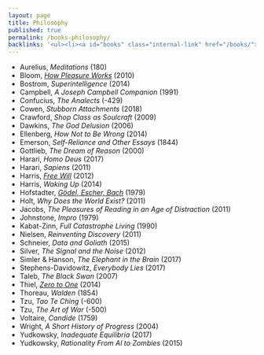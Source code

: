 ```yaml
---
layout: page
title: Philosophy
published: true
permalink: /books-philosophy/
backlinks: '<ul><li><a id="books" class="internal-link" href="/books/">Books</a></li></ul>'
---
```


* Aurelius, _Meditations_ (180) 
* Bloom, _<a id="bloom-how-pleasure-works" class="internal-link" href="/bloom-how-pleasure-works/">How Pleasure Works</a>_ (2010) 
* Bostrom, _Superintelligence_ (2014) 
* Campbell, _A Joseph Campbell Companion_ (1991) 
* Confucius, _The Analects_ (-429) 
* Cowen, _Stubborn Attachments_ (2018) 
* Crawford, _Shop Class as Soulcraft_ (2009) 
* Dawkins, _The God Delusion_ (2006) 
* Ellenberg, _How Not to Be Wrong_ (2014) 
* Emerson, _Self-Reliance and Other Essays_ (1844) 
* Gottlieb, _The Dream of Reason_ (2000) 
* Harari, _Homo Deus_ (2017) 
* Harari, _Sapiens_ (2011) 
* Harris, _<a id="harris-free-will" class="internal-link" href="/harris-free-will/">Free Will</a>_ (2012) 
* Harris, _Waking Up_ (2014) 
* Hofstadter, _<a id="hofstadter-godel-escher-bach" class="internal-link" href="/hofstadter-godel-escher-bach/">Gödel, Escher, Bach</a>_ (1979) 
* Holt, _Why Does the World Exist?_ (2011) 
* Jacobs, _The Pleasures of Reading in an Age of Distraction_ (2011) 
* Johnstone, _Impro_ (1979) 
* Kabat-Zinn, _Full Catastrophe Living_ (1990) 
* Nielsen, _Reinventing Discovery_ (2011) 
* Schneier, _Data and Goliath_ (2015) 
* Silver, _The Signal and the Noise_ (2012) 
* Simler & Hanson, _The Elephant in the Brain_ (2017) 
* Stephens-Davidowitz, _Everybody Lies_ (2017) 
* Taleb, _The Black Swan_ (2007) 
* Thiel, _<a id="thiel-zero-to-one" class="internal-link" href="/thiel-zero-to-one/">Zero to One</a>_ (2014) 
* Thoreau, _Walden_ (1854) 
* Tzu, _Tao Te Ching_ (-600) 
* Tzu, _The Art of War_ (-500) 
* Voltaire, _Candide_ (1759) 
* Wright, _A Short History of Progress_ (2004) 
* Yudkowsky, _Inadequate Equilibria_ (2017) 
* Yudkowsky, _Rationality From AI to Zombies_ (2015) 
